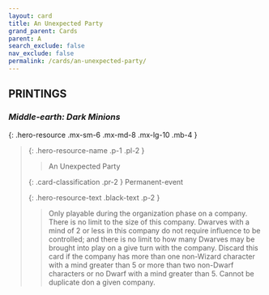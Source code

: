 ```yaml
---
layout: card
title: An Unexpected Party
grand_parent: Cards
parent: A
search_exclude: false
nav_exclude: false
permalink: /cards/an-unexpected-party/
---
```


## PRINTINGS


### _Middle-earth: Dark Minions_

{: .hero-resource .mx-sm-6 .mx-md-8 .mx-lg-10 .mb-4 }
> {: .hero-resource-name .p-1 .pl-2 }
> > <div class="card-mp"></div>
> > <div class="card-name">An Unexpected Party</div>
>
> {: .card-classification .pr-2 }
> Permanent-event
>
> {: .hero-resource-text .black-text .p-2 }
> > Only playable during the organization phase on a company. There is no limit to the size of this company. Dwarves with a mind of 2 or less in this company do not require influence to be controlled; and there is no limit to how many Dwarves may be brought into play on a give turn with the company. Discard this card if the company has more than one non-Wizard character with a mind greater than 5 or more than two non-Dwarf characters or no Dwarf with a mind greater than 5. Cannot be duplicate don a given company.  
> 
